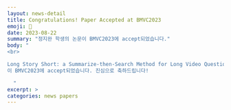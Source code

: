 ```yaml
---
layout: news-detail
title: Congratulations! Paper Accepted at BMVC2023
emoji: 🎉
date: 2023-08-22
summary: "정지완 학생의 논문이 BMVC2023에 accept되었습니다."
body: "
<br>

Long Story Short: a Summarize-then-Search Method for Long Video Question Answering
이 BMVC2023에 accept되었습니다. 진심으로 축하드립니다!

  "
excerpt: >
categories: news papers
---
```

